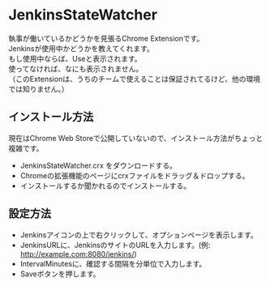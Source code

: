 JenkinsStateWatcher
===================

執事が働いているかどうかを見張るChrome Extensionです。  
Jenkinsが使用中かどうかを教えてくれます。  
もし使用中ならば、Useと表示されます。  
使ってなければ、なにも表示されません。  
（このExtensionは、うちのチームで使えることは保証されてるけど、他の環境では知りません。）

## インストール方法

現在はChrome Web Storeで公開していないので、インストール方法がちょっと複雑です。

* JenkinsStateWatcher.crx をダウンロードする。
* Chromeの拡張機能のページにcrxファイルをドラッグ＆ドロップする。
* インストールするか聞かれるのでインストールする。


## 設定方法

* Jenkinsアイコンの上で右クリックして、オプションページを表示します。
* JenkinsURLに、JenkinsのサイトのURLを入力します。(例: http://example.com:8080/jenkins/)
* IntervalMinutesに、確認する間隔を分単位で入力します。
* Saveボタンを押します。
